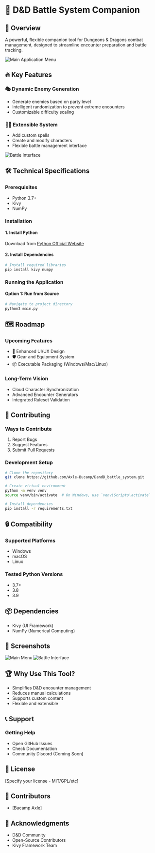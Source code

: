 # 🎲 D&D Battle System Companion

## 🌟 Overview

A powerful, flexible companion tool for Dungeons & Dragons combat management, designed to streamline encounter preparation and battle tracking.

![Main Application Menu](https://github.com/Axle-Bucamp/DandD_battle_system/blob/master/images/main_app_menu.png?raw=true)

## 🔥 Key Features

### 🎭 Dynamic Enemy Generation
- Generate enemies based on party level
- Intelligent randomization to prevent extreme encounters
- Customizable difficulty scaling

### 🧙‍♂️ Extensible System
- Add custom spells
- Create and modify characters
- Flexible battle management interface

![Battle Interface](https://github.com/Axle-Bucamp/DandD_battle_system/blob/master/images/main_app_battle.png?raw=true)

## 🛠️ Technical Specifications

### Prerequisites
- Python 3.7+
- Kivy
- NumPy

### Installation

#### 1. Install Python
Download from [Python Official Website](https://www.python.org/downloads/)

#### 2. Install Dependencies
```bash
# Install required libraries
pip install kivy numpy
```

### Running the Application

#### Option 1: Run from Source
```bash
# Navigate to project directory
python3 main.py
```

## 🗺️ Roadmap

### Upcoming Features
- 🎨 Enhanced UI/UX Design
- 🛡️ Gear and Equipment System
- 📦 Executable Packaging (Windows/Mac/Linux)

### Long-Term Vision
- Cloud Character Synchronization
- Advanced Encounter Generators
- Integrated Ruleset Validation

## 🤝 Contributing

### Ways to Contribute
1. Report Bugs
2. Suggest Features
3. Submit Pull Requests

### Development Setup
```bash
# Clone the repository
git clone https://github.com/Axle-Bucamp/DandD_battle_system.git

# Create virtual environment
python -m venv venv
source venv/bin/activate  # On Windows, use `venv\Scripts\activate`

# Install dependencies
pip install -r requirements.txt
```

## 🔒 Compatibility

### Supported Platforms
- Windows
- macOS
- Linux

### Tested Python Versions
- 3.7+
- 3.8
- 3.9

## 📦 Dependencies
- Kivy (UI Framework)
- NumPy (Numerical Computing)

## 📸 Screenshots
![Main Menu](https://github.com/Axle-Bucamp/DandD_battle_system/blob/master/images/main_app_menu.png?raw=true)
![Battle Interface](https://github.com/Axle-Bucamp/DandD_battle_system/blob/master/images/main_app_battle.png?raw=true)

## 🏆 Why Use This Tool?
- Simplifies D&D encounter management
- Reduces manual calculations
- Supports custom content
- Flexible and extensible

## 📞 Support

### Getting Help
- Open GitHub Issues
- Check Documentation
- Community Discord (Coming Soon)

## 📄 License
[Specify your license - MIT/GPL/etc]

## 👥 Contributors
- [Bucamp Axle]

## 🙏 Acknowledgments
- D&D Community
- Open-Source Contributors
- Kivy Framework Team

